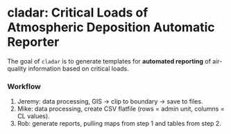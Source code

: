 
# cladar: Critical Loads of Atmospheric Deposition Automatic Reporter 

The goal of `cladar` is to generate templates for **automated reporting** of air-quality information based on critical loads.

### Workflow

1. Jeremy: data processing, GIS -> clip to boundary -> save to files.
2. Mike: data processing, create CSV flatfile (rows = admin unit, columns = CL values).
3. Rob: generate reports, pulling maps from step 1 and tables from step 2.


